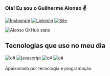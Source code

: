 ### Olá! Eu sou o Guilherme Alonso ✌️

[![Instagram](https://img.shields.io/badge/Instagram-E4405F?style=for-the-badge&logo=instagram&logoColor=white)](https://www.instagram.com/alonsogui_/)
[![Linkedin](https://img.shields.io/badge/LinkedIn-0077B5?style=for-the-badge&logo=linkedin&logoColor=white)](https://www.linkedin.com/in/alonso-gui/)
[![Site](https://img.shields.io/badge/website-000000?style=for-the-badge&logo=About.me&logoColor=white)](https://www.studiowebsolutions.com.br)

![Alonso GitHub stats](https://github-readme-stats.vercel.app/api?username=gui-alonso&show_icons=true&theme=radical)

## Tecnologias que uso no meu dia
<div style="display: inline_block">
    <img align="center" alt="c#" src="https://img.shields.io/badge/C%23-239120?style=for-the-badge&logo=c-sharp&logoColor=white">
    <img align="center" alt="javascript" src="https://img.shields.io/badge/JavaScript-F7DF1E?style=for-the-badge&logo=javascript&logoColor=black">
    <img align="center" alt="c#" src="https://img.shields.io/badge/MySQL-00000F?style=for-the-badge&logo=mysql&logoColor=white">
    <img align="center" alt="c#" src="https://img.shields.io/badge/Flutter-02569B?style=for-the-badge&logo=flutter&logoColor=white">
</div>
</br>
Apaixonado por tecnologia e programação
